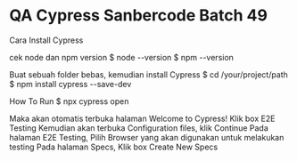 # QA Cypress Sanbercode Batch 49

Cara Install Cypress

cek node dan npm version
$ node --version
$ npm --version

Buat sebuah folder bebas, kemudian install Cypress
$ cd /your/project/path
$ npm install cypress --save-dev

How To Run
$ npx cypress open

Maka akan otomatis terbuka halaman Welcome to Cypress!
Klik box E2E Testing
Kemudian akan terbuka Configuration files, klik Continue
Pada halaman E2E Testing, Pilih Browser yang akan digunakan untuk melakukan testing
Pada halaman Specs, Klik box Create New Specs
